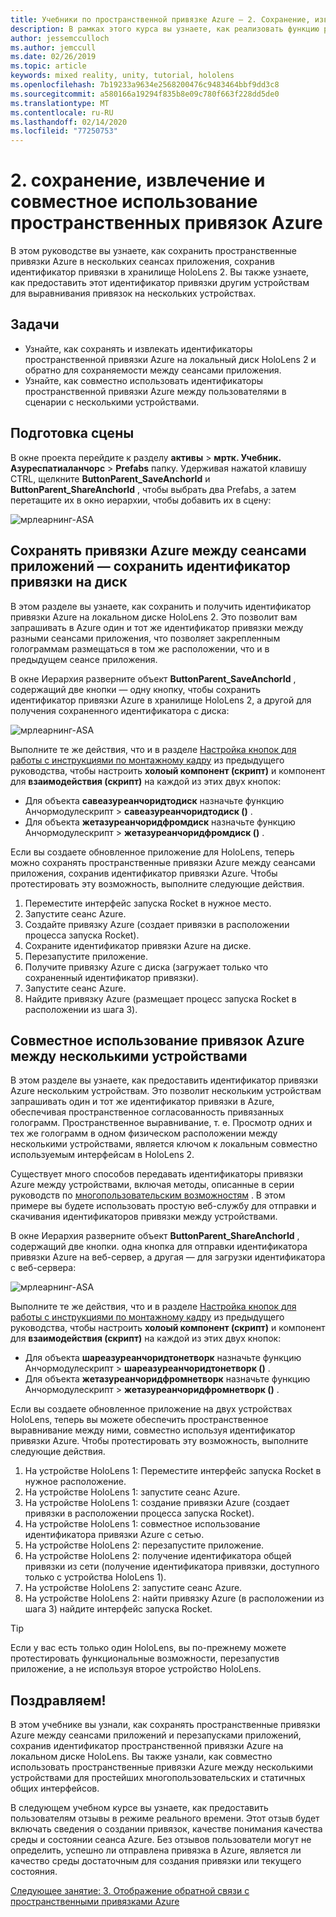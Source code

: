 ```yaml
---
title: Учебники по пространственной привязке Azure — 2. Сохранение, извлечение и совместное использование пространственных привязок Azure
description: В рамках этого курса вы узнаете, как реализовать функцию распознавания лиц Azure в приложении смешанной реальности.
author: jessemcculloch
ms.author: jemccull
ms.date: 02/26/2019
ms.topic: article
keywords: mixed reality, unity, tutorial, hololens
ms.openlocfilehash: 7b19233a9634e2568200476c9483464bbf9dd3c8
ms.sourcegitcommit: a580166a19294f835b8e09c780f663f228dd5de0
ms.translationtype: MT
ms.contentlocale: ru-RU
ms.lasthandoff: 02/14/2020
ms.locfileid: "77250753"
---
```

# <a name="2-saving-retrieving-and-sharing-azure-spatial-anchors"></a>2. сохранение, извлечение и совместное использование пространственных привязок Azure

В этом руководстве вы узнаете, как сохранить пространственные привязки Azure в нескольких сеансах приложения, сохранив идентификатор привязки в хранилище HoloLens 2. Вы также узнаете, как предоставить этот идентификатор привязки другим устройствам для выравнивания привязок на нескольких устройствах.

## <a name="objectives"></a>Задачи

* Узнайте, как сохранять и извлекать идентификаторы пространственной привязки Azure на локальный диск HoloLens 2 и обратно для сохраняемости между сеансами приложения.
* Узнайте, как совместно использовать идентификаторы пространственной привязки Azure между пользователями в сценарии с несколькими устройствами.

## <a name="preparing-the-scene"></a>Подготовка сцены

В окне проекта перейдите к разделу **активы** > **мртк. Учебник. Азуреспатиаланчорс** > **Prefabs** папку. Удерживая нажатой клавишу CTRL, щелкните **ButtonParent_SaveAnchorId** и **ButtonParent_ShareAnchorId** , чтобы выбрать два Prefabs, а затем перетащите их в окно иерархии, чтобы добавить их в сцену:

![мрлеарнинг-ASA](images/mrlearning-asa/tutorial2-section1-step1-1.png)

## <a name="persist-azure-anchors-between-app-sessions---save-anchor-id-to-disk"></a>Сохранять привязки Azure между сеансами приложений — сохранить идентификатор привязки на диск
<!-- TODO: Consider renaming to 'Persist Azure Anchors between app sessions' -->

В этом разделе вы узнаете, как сохранить и получить идентификатор привязки Azure на локальном диске HoloLens 2. Это позволит вам запрашивать в Azure один и тот же идентификатор привязки между разными сеансами приложения, что позволяет закрепленным голограммам размещаться в том же расположении, что и в предыдущем сеансе приложения.

В окне Иерархия разверните объект **ButtonParent_SaveAnchorId** , содержащий две кнопки — одну кнопку, чтобы сохранить идентификатор привязки Azure в хранилище HoloLens 2, а другой для получения сохраненного идентификатора с диска:

![мрлеарнинг-ASA](images/mrlearning-asa/tutorial2-section2-step1-1.png)

Выполните те же действия, что и в разделе [Настройка кнопок для работы с инструкциями по монтажному кадру](mrlearning-asa-ch1.md#configuring-the-buttons-to-operate-the-scene) из предыдущего руководства, чтобы настроить **холоый компонент (скрипт)** и компонент для **взаимодействия (скрипт)** на каждой из этих двух кнопок:

* Для объекта **савеазуреанчоридтодиск** назначьте функцию Анчормодулескрипт > **савеазуреанчоридтодиск ()** .
* Для объекта **жетазуреанчоридфромдиск** назначьте функцию Анчормодулескрипт > **жетазуреанчоридфромдиск ()** .

Если вы создаете обновленное приложение для HoloLens, теперь можно сохранять пространственные привязки Azure между сеансами приложения, сохранив идентификатор привязки Azure. Чтобы протестировать эту возможность, выполните следующие действия.

1. Переместите интерфейс запуска Rocket в нужное место.
2. Запустите сеанс Azure.
3. Создайте привязку Azure (создает привязки в расположении процесса запуска Rocket).
4. Сохраните идентификатор привязки Azure на диске.
5. Перезапустите приложение.
6. Получите привязку Azure с диска (загружает только что сохраненный идентификатор привязки).
7. Запустите сеанс Azure.
8. Найдите привязку Azure (размещает процесс запуска Rocket в расположении из шага 3).

## <a name="share-azure-anchors-between-multiple-devices"></a>Совместное использование привязок Azure между несколькими устройствами

В этом разделе вы узнаете, как предоставить идентификатор привязки Azure нескольким устройствам. Это позволит нескольким устройствам запрашивать один и тот же идентификатор привязки в Azure, обеспечивая пространственное согласованность привязанных голограмм. Пространственное выравнивание, т. е. Просмотр одних и тех же голограмм в одном физическом расположении между несколькими устройствами, является ключом к локальным совместно используемым интерфейсам в HoloLens 2.

Существует много способов передавать идентификаторы привязки Azure между устройствами, включая методы, описанные в серии руководств по [многопользовательским возможностям](mrlearning-sharing(photon)-ch1.md) . В этом примере вы будете использовать простую веб-службу для отправки и скачивания идентификаторов привязки между устройствами.

В окне Иерархия разверните объект **ButtonParent_ShareAnchorId** , содержащий две кнопки. одна кнопка для отправки идентификатора привязки Azure на веб-сервер, а другая — для загрузки идентификатора с веб-сервера:

![мрлеарнинг-ASA](images/mrlearning-asa/tutorial2-section3-step1-1.png)

Выполните те же действия, что и в разделе [Настройка кнопок для работы с инструкциями по монтажному кадру](mrlearning-asa-ch1.md#configuring-the-buttons-to-operate-the-scene) из предыдущего руководства, чтобы настроить **холоый компонент (скрипт)** и компонент для **взаимодействия (скрипт)** на каждой из этих двух кнопок:

* Для объекта **шареазуреанчоридтонетворк** назначьте функцию Анчормодулескрипт > **шареазуреанчоридтонетворк ()** .
* Для объекта **жетазуреанчоридфромнетворк** назначьте функцию Анчормодулескрипт > **жетазуреанчоридфромнетворк ()** .

Если вы создаете обновленное приложение на двух устройствах HoloLens, теперь вы можете обеспечить пространственное выравнивание между ними, совместно используя идентификатор привязки Azure. Чтобы протестировать эту возможность, выполните следующие действия.

1. На устройстве HoloLens 1: Переместите интерфейс запуска Rocket в нужное расположение.
2. На устройстве HoloLens 1: запустите сеанс Azure.
3. На устройстве HoloLens 1: создание привязки Azure (создает привязки в расположении процесса запуска Rocket).
4. На устройстве HoloLens 1: совместное использование идентификатора привязки Azure с сетью.
5. На устройстве HoloLens 2: перезапустите приложение.
6. На устройстве HoloLens 2: получение идентификатора общей привязки из сети (получение идентификатора привязки, доступного только с устройства HoloLens 1).
7. На устройстве HoloLens 2: запустите сеанс Azure.
8. На устройстве HoloLens 2: найти привязку Azure (в расположении из шага 3) найдите интерфейс запуска Rocket.

> [!TIP]
> Если у вас есть только один HoloLens, вы по-прежнему можете протестировать функциональные возможности, перезапустив приложение, а не используя второе устройство HoloLens.

## <a name="congratulations"></a>Поздравляем!

В этом учебнике вы узнали, как сохранять пространственные привязки Azure между сеансами приложений и перезапусками приложений, сохранив идентификатор пространственной привязки Azure на локальном диске HoloLens. Вы также узнали, как совместно использовать пространственные привязки Azure между несколькими устройствами для простейших многопользовательских и статичных общих интерфейсов.

В следующем учебном курсе вы узнаете, как предоставить пользователям отзывы в режиме реального времени. Этот отзыв будет включать сведения о создании привязок, качестве понимания качества среды и состоянии сеанса Azure. Без отзывов пользователи могут не определить, успешно ли отправлена привязка в Azure, является ли качество среды достаточным для создания привязки или текущего состояния.

[Следующее занятие: 3. Отображение обратной связи с пространственными привязками Azure](mrlearning-asa-ch3.md)
